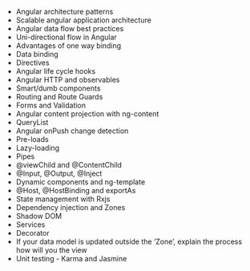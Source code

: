 * Angular architecture patterns
* Scalable angular application architecture
* Angular data flow best practices
* Uni-directional flow in Angular
* Advantages of one way binding
* Data binding
* Directives
* Angular life cycle hooks
* Angular HTTP and observables
* Smart/dumb components
* Routing and Route Guards
* Forms and Validation
* Angular content projection with ng-content
* QueryList
* Angular onPush change detection
* Pre-loads
* Lazy-loading
* Pipes
* @viewChild and @ContentChild
* @Input, @Output, @Inject
* Dynamic components and ng-template
* @Host, @HostBinding and exportAs
* State management with Rxjs
* Dependency injection and Zones
* Shadow DOM
* Services
* Decorator
* If your data model is updated outside the ‘Zone’, explain the process how will you the view
* Unit testing - Karma and Jasmine
